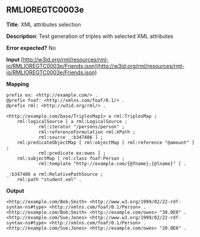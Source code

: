 ## RMLIOREGTC0003e

**Title**: XML attributes selection

**Description**: Test generation of triples with selected XML attributes

**Error expected?** No

**Input**
 [http://w3id.org/rml/resources/rml-io/RMLIOREGTC0003e/Friends.json](http://w3id.org/rml/resources/rml-io/RMLIOREGTC0003e/Friends.json)

**Mapping**
```
prefix ex: <http://example.com/> .
@prefix foaf: <http://xmlns.com/foaf/0.1/> .
@prefix rml: <http://w3id.org/rml/> .

<http://example.com/base/TriplesMap1> a rml:TriplesMap ;
    rml:logicalSource [ a rml:LogicalSource ;
            rml:iterator "/persons/person" ;
            rml:referenceFormulation rml:XPath ;
            rml:source _:b347486 ] ;
    rml:predicateObjectMap [ rml:objectMap [ rml:reference "@amount" ] ;
            rml:predicate ex:owes ] ;
    rml:subjectMap [ rml:class foaf:Person ;
            rml:template "http://example.com/{@fname};{@lname}" ] .

_:b347486 a rml:RelativePathSource ;
    rml:path "student.xml" .

```

**Output**
```
<http://example.com/Bob;Smith> <http://www.w3.org/1999/02/22-rdf-syntax-ns#type> <http://xmlns.com/foaf/0.1/Person> .
<http://example.com/Bob;Smith> <http://example.com/owes> "30.0E0" .
<http://example.com/Sue;Jones> <http://www.w3.org/1999/02/22-rdf-syntax-ns#type> <http://xmlns.com/foaf/0.1/Person> .
<http://example.com/Sue;Jones> <http://example.com/owes> "20.0E0" .

```

